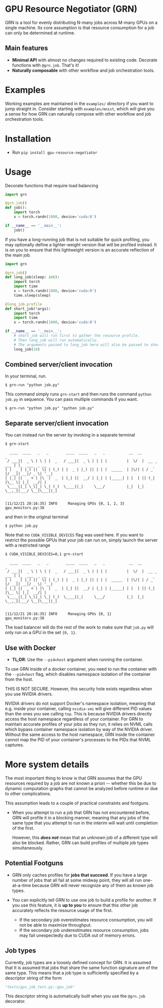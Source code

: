 # GPU Resource Negotiator (GRN)

GRN is a tool for evenly distributing N-many jobs across M-many GPUs on a single machine.
Its core assumption is that resource consumption for a job can only be determined at runtime.

## Main features
- **Minimal API** with almost no changes required to existing code. 
  Decorate functions with `@grn.job`.
  That's it!
- **Naturally composable** with other workflow and job orchestration tools.


# Examples
Working examples are maintained in the `examples/` directory if you want to jump straight in.
Consider starting with `examples/mnist`, which will give you a sense for how GRN can naturally compose with other workflow and job orchestration tools.


# Installation
- Run `pip install gpu-resource-negotiator`


# Usage
Decorate functions that require load balancing
```python
import grn

@grn.job()
def job():
    import torch
    x = torch.randn(1000, device='cuda:0')

if __name__ == '__main__':
    job()
```

If you have a long-running job that is not suitable for quick profiling, you may optionally define a lighter-weight version that will be profiled instead.
It is on you to ensure that this lightweight version is an accurate reflection of the
main job.
```python
import grn

@grn.job()
def long_job(sleep: int):
    import torch
    import time
    x = torch.randn(1000, device='cuda:0')
    time.sleep(sleep)

@long_job.profile
def short_job(*args):
    import torch
    import time
    x = torch.randn(1000, device='cuda:0')

if __name__ == '__main__':
    # short_job will run first to gather the resource profile.
    # Then long_job will run automatically.
    # The arguments passed to long_job here will also be passed to short_job.
    long_job(10)
```

## **Combined server/client invocation**
In your terminal, run.
```shell
$ grn-run "python job.py"
```
This command simply runs `grn-start` and then runs the command `python job.py` in sequence.
You can pass multiple commands if you want.
```shell
$ grn-run "python job.py" "python job.py"
```

## **Separate server/client invocation**
You can instead run the server by invoking in a separate terminal
```shell
$ grn-start

  ____  ____   _   _        ____  ____   _   _           __  __              _              
 / ___||  _ \ | \ | |  _   / ___||  _ \ | | | |         |  \/  |  __ _  ___ | |_  ___  _ __ 
| |  _ | |_) ||  \| | (_) | |  _ | |_) || | | |  _____  | |\/| | / _` |/ __|| __|/ _ \| '__|
| |_| ||  _ < | |\  |  _  | |_| ||  __/ | |_| | |_____| | |  | || (_| |\__ \| |_|  __/| |   
 \____||_| \_\|_| \_| (_)  \____||_|     \___/          |_|  |_| \__,_||___/ \__|\___||_|   


[11/12/21 20:16:35] INFO     Managing GPUs {0, 1, 2, 3}         gpu_monitors.py:38
```
and then in the original terminal
```shell
$ python job.py
```
Note that no `CUDA_VISIBLE_DEVICES` flag was used here.
If you want to restrict the possible GPUs that your job can run on, simply launch the server with a restricted range
```shell
$ CUDA_VISIBLE_DEVICES=0,1 grn-start

  ____  ____   _   _        ____  ____   _   _           __  __              _              
 / ___||  _ \ | \ | |  _   / ___||  _ \ | | | |         |  \/  |  __ _  ___ | |_  ___  _ __ 
| |  _ | |_) ||  \| | (_) | |  _ | |_) || | | |  _____  | |\/| | / _` |/ __|| __|/ _ \| '__|
| |_| ||  _ < | |\  |  _  | |_| ||  __/ | |_| | |_____| | |  | || (_| |\__ \| |_|  __/| |   
 \____||_| \_\|_| \_| (_)  \____||_|     \___/          |_|  |_| \__,_||___/ \__|\___||_|   
                                                                                    

[11/12/21 20:16:35] INFO     Managing GPUs {0, 1}               gpu_monitors.py:38
```
The load balancer will do the rest of the work to make sure that `job.py` will only run on a GPU in the set `{0, 1}`.


## Use with Docker

- **TL;DR**: Use the `--pid=host` argument when running the container.

To use GRN inside of a docker container, you need to run the container with the `--pid=host` flag, which disables namespace isolation of the container from the host.

THIS IS NOT SECURE. However, this security hole exists regardless when you use NVIDIA drivers.

NVIDIA drivers do not support Docker's namespace isolation, meaning that e.g. inside your container, calling `nvidia-smi` will give different PID values than the ones you see calling `top`.
This is because NVIDIA drivers directly access the host namespace regardless of your container.
For GRN to maintain accurate profiles of your jobs as they run, it relies on NVML calls which bypass container namespace isolation by way of the NVIDIA driver.
Without the same access to the host namespace, GRN inside the container cannot map the PID of your container's processes to the PIDs that NVML captures.


# More system details
The most important thing to know is that GRN assumes that the GPU resources required by a job are not known a priori -- whether this be due to dynamic computation graphs that cannot be analyzed before runtime or due to other complications.

This assumption leads to a couple of practical constraints and footguns.

- When you attempt to run a job that GRN has not encountered before, GRN will profile it in a blocking manner, meaning that any jobs of the same type that you attempt to run in the interim will wait until completion of the first.

  However, this ***does not*** mean that an unknown job of a different type will also be blocked.
  Rather, GRN can build profiles of multiple job types simultaneously.

## Potential Footguns
- GRN only caches profiles for **jobs that succeed**.
  If you have a large number of jobs that all fail at some midway point, they will all run one-at-a-time because GRN will never recognize any of them as known job types.
- You can explicitly tell GRN to use one job to build a profile for another. 
  If you use this feature, it is **up to you** to ensure that this other job accurately reflects the resource usage of the first.
  
  - If the secondary job overestimates resource consumption, you will not be able to maximize throughput.
  - If the secondary job underestimates resource consumption, jobs may fail unexpectedly due to CUDA out of memory errors.

## Job types
Currently, job types are a loosely defined concept for GRN.
It is assumed that 
It is assumed that jobs that share the same function signature are of the same type.
This means that a job type is sufficiently specified by a descriptor string of the form
```python
"tests/gpu_job_test.py::gpu_job"
```
This descriptor string is automatically built when you use the `@grn.job` decorator.
